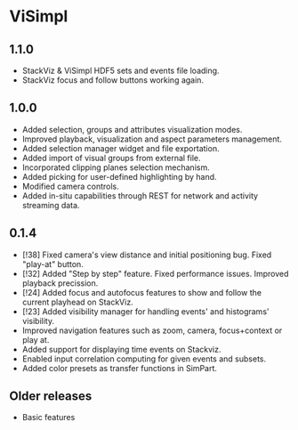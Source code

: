 # ViSimpl

## 1.1.0

* StackViz & ViSimpl HDF5 sets and events file loading.
* StackViz focus and follow buttons working again. 

## 1.0.0

* Added selection, groups and attributes visualization modes.
* Improved playback, visualization and aspect parameters management.
* Added selection manager widget and file exportation.
* Added import of visual groups from external file.
* Incorporated clipping planes selection mechanism.
* Added picking for user-defined highlighting by hand.
* Modified camera controls.
* Added in-situ capabilities through REST for network and activity streaming data.

## 0.1.4

* [!38] Fixed camera's view distance and initial positioning bug. Fixed "play-at" button.
* [!32] Added "Step by step" feature. Fixed performance issues. Improved playback precission.
* [!24] Added focus and autofocus features to show and follow the current playhead on StackViz.
* [!23] Added visibility manager for handling events' and histograms' visibility.
* Improved navigation features such as zoom, camera, focus+context or play at.
* Added support for displaying time events on Stackviz.
* Enabled input correlation computing for given events and subsets.
* Added color presets as transfer functions in SimPart.

## Older releases
* Basic features
